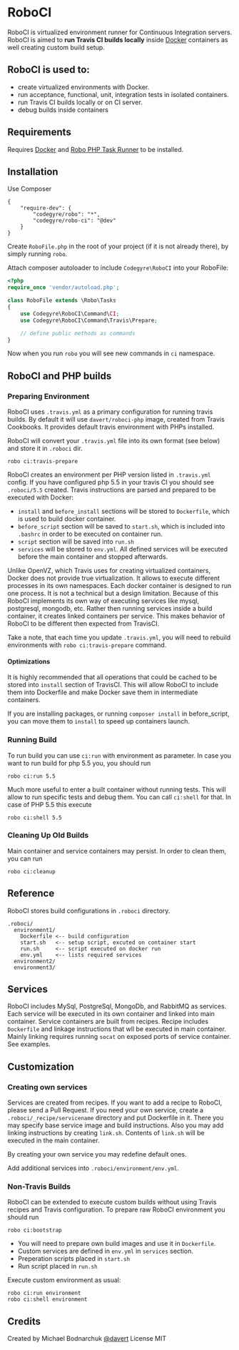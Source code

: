 # RoboCI

RoboCI is virtualized environment runner for Continuous Integration servers.
RoboCI is aimed to **run Travis CI builds locally** inside [Docker](http://docker.io) containers as well creating custom build setup.

## RoboCI is used to:

* create virtualized environments with Docker.
* run acceptance, functional, unit, integration tests in isolated containers.
* run Travis CI builds locally or on CI server.
* debug builds inside containers

## Requirements

Requires [Docker](http://docker.io) and [Robo PHP Task Runner](http://robo.li) to be installed.

## Installation

Use Composer

```
{
    "require-dev": {
        "codegyre/robo": "*",
        "codegyre/robo-ci": "@dev"
    }
}

```

Create `RoboFile.php` in the root of your project (if it is not already there), by simply running `robo`.

Attach composer autoloader to include `Codegyre\RoboCI` into your RoboFile:

``` php
<?php
require_once 'vendor/autoload.php';

class RoboFile extends \Robo\Tasks
{    
    use Codegyre\RoboCI\Command\CI;
    use Codegyre\RoboCI\Command\Travis\Prepare;

    // define public methods as commands
}
```

Now when you run `robo` you will see new commands in `ci` namespace.

## RoboCI and PHP builds

### Preparing Environment

RoboCI uses `.travis.yml` as a primary configuration for running travis builds.
By default it will use `davert/roboci-php` image, created from Travis Cookbooks.
It provides default travis environment with PHPs installed.

RoboCI will convert your `.travis.yml` file into its own format (see below) and store it in `.roboci` dir.

```
robo ci:travis-prepare
```

RoboCI creates an environment per PHP version listed in `.travis.yml` config. 
If you have configured php 5.5 in your travis CI you should see `.roboci/5.5` created. 
Travis instructions are parsed and prepared to be executed with Docker:

* `install` and `before_install` sections will be stored to `Dockerfile`, which is used to build docker container.
* `before_script` section will be saved to `start.sh`, which is included into `.bashrc` in order to be executed on container run.
* `script` section will be saved into `run.sh`
* `services` will be stored to `env.yml`. All defined services will be executed before the main container and stopped afterwards.

Unlike OpenVZ, which Travis uses for creating virtualized containers, Docker does not provide true virtualization.
It allows to execute different processes in its own namespaces. Each docker container is designed to run one process. 
It is not a technical but a design limitation. Because of this RoboCI implements its own way of executing services like mysql, postgresql, mongodb, etc. 
Rather then running services inside a build container, it creates linked containers per service. 
This makes behavior of RoboCI to be different then expected from TravisCI.

Take a note, that each time you update `.travis.yml`, you will need to rebuild environments with `robo ci:travis-prepare` command.

#### Optimizations

It is highly recommended that all operations that could be cached to be stored into `install` section of TravisCI.
This will allow RoboCI to include them into Dockerfile and make Docker save them in intermediate containers.

If you are installing packages, or running `composer install` in before_script, you can move them to `install` to speed up containers launch.

### Running Build

To run build you can use `ci:run` with environment as parameter. In case you want to run build for php 5.5 you, you should run

```
robo ci:run 5.5
``` 

Much more useful to enter a built container without running tests. This will allow to run specific tests and debug them.
You can call `ci:shell` for that. In case of PHP 5.5 this execute

```
robo ci:shell 5.5
```

### Cleaning Up Old Builds

Main container and service containers may persist. In order to clean them, you can run 

```
robo ci:cleanup
```

## Reference

RoboCI stores build configurations in `.roboci` directory.

```
.roboci/
  environment1/
    Dockerfile <-- build configuration
    start.sh   <-- setup script, excuted on container start
    run.sh     <-- script executed on docker run
    env.yml    <-- lists required services
  environment2/
  environment3/
```

## Services

RoboCI includes MySql, PostgreSql, MongoDb, and RabbitMQ as services. Each service will be executed in its own container and linked into main container.
Service containers are built from recipes. Recipe includes `Dockerfile` and linkage instructions that wll be executed in main container.
Mainly linking requires running `socat` on exposed ports of service container. See examples.

## Customization

### Creating own services

Services are created from recipes. If you want to add a recipe to RoboCI, please send a Pull Request.
If you need your own service, create a `.roboci/_recipe/servicename` directory and put Dockerfile in it.
There you may specify base service image and build instructions. Also you may add linking instructions by creating `link.sh`.
Contents of `link.sh` will be executed in the main container.

By creating your own service you may redefine default ones.

Add additional services into `.roboci/environment/env.yml`.

### Non-Travis Builds

RoboCI can be extended to execute custom builds without using Travis recipes and Travis configuration.
To prepare raw RoboCI environment you should run 

```
robo ci:bootstrap
```

* You will need to prepare own build images and use it in `Dockerfile`.
* Custom services are defined in `env.yml` in `services` section.
* Preperation scripts placed in `start.sh`
* Run script placed in `run.sh`

Execute custom environment as usual:

```
robo ci:run environment
robo ci:shell environment
```


## Credits

Created by Michael Bodnarchuk [@davert](http://twitter.com/davert)
License MIT
